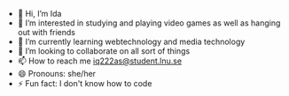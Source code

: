- 👋 Hi, I’m Ida
- 👀 I’m interested in studying and playing video games as well as hanging out with friends
- 🌱 I’m currently learning webtechnology and media technology
- 💞️ I’m looking to collaborate on all sort of things
- 📫 How to reach me iq222as@student.lnu.se
- 😄 Pronouns: she/her
- ⚡ Fun fact: I don't know how to code

<!---
swawida/swawida is a ✨ special ✨ repository because its `README.md` (this file) appears on your GitHub profile.
You can click the Preview link to take a look at your changes.
--->
